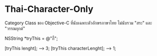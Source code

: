 # Thai-Character-Only
Category Class ของ Objective-C ที่นับเฉพาะตัวอักษรภาษาไทย ไม่นับรวม "สระ" และ "วรรณยุกต์"

NSString *tryThis = @"กี้";

[tryThis lenght];           --> 3;
[tryThis characterLenght];  --> 1;

